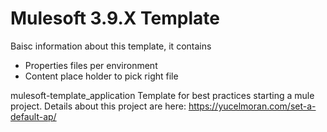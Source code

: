 # Mulesoft 3.9.X Template

Baisc information about this template, it contains

* Properties files per environment
* Content place holder to pick right file

mulesoft-template_application
Template for best practices starting a mule project. Details about this project are here: https://yucelmoran.com/set-a-default-ap/
